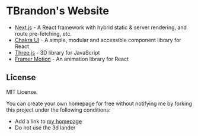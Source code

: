 # TBrandon's Website

- [Next.js](https://nextjs.org/) - A React framework with hybrid static & server rendering, and route pre-fetching, etc.
- [Chakra UI](https://chakra-ui.com/) - A simple, modular and accessible component library for React
- [Three.js](https://threejs.org/) - 3D library for JavaScript
- [Framer Motion](https://www.framer.com/motion/) - An animation library for React


## License

MIT License.

You can create your own homepage for free without notifying me by forking this project under the following conditions:

- Add a link to [my homepage](https://www.brandonzane.com/)
- Do not use the 3d lander


